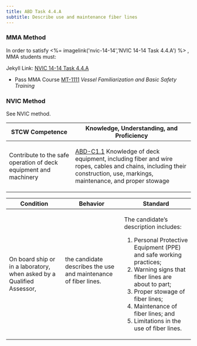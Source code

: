 ```yaml
---
title: ABD Task 4.4.A 
subtitle: Describe use and maintenance fiber lines
---
```



### MMA Method

In order to satisfy <%= imagelink('nvic-14-14','NVIC 14-14  Task  4.4.A') %> , MMA students must:

Jekyll Link: [NVIC 14-14  Task  4.4.A](/stcw23/assets/images/nvic-14-14.pdf)

* Pass MMA Course  [MT-1111](MT-1111) *Vessel Familiarization and Basic Safety Training*


### NVIC Method

<a onclick="togglevisibility('nvic_methods')" >See NVIC method.</a>

<div id='nvic_methods' class='hide'>

<table>
<thead>
<tr>
<th class='forty'> STCW Competence </th>
<th class='sixty'> Knowledge, Understanding, and Proficiency </th>
</tr>
</thead>




<tbody>
<tr><td markdown='1'>

Contribute to the safe operation of deck equipment and machinery

</td><td markdown='1'>

[ABD-C1.1](../../tables/25.html#ABD-C1.1) Knowledge of deck equipment, including fiber and wire ropes, cables and chains, including their construction, use, markings, maintenance, and proper stowage

</td></tr>


</tbody>
</table>


<table>
<thead>
<tr><th class='twenty'>  Condition </th><th class='twenty'> Behavior </th><th  class='sixty'>Standard </th></tr>
</thead>
<tbody >



<tr><td markdown='1'>

On board ship or in a laboratory, when asked by a Qualified Assessor,

</td><td markdown='1'>

the candidate describes the use and maintenance of fiber lines.

<br>

<div class="tooltip">
<span class="tooltiptext">
</span>
</div>


</td><td markdown='1'>

The candidate’s description includes:

1. Personal Protective Equipment (PPE) and safe working practices;
2. Warning signs that fiber lines are about to part;
3. Proper stowage of fiber lines;
4. Maintenance of fiber lines; and
5. Limitations in the use of fiber lines. 

</td></tr>
</tbody>
</table>
</div>
